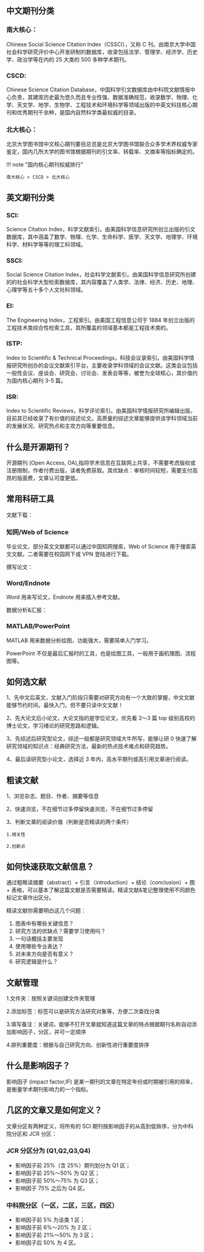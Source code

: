 ## 中文期刊分类

### 南大核心：

Chinese Social Science Citation Index（CSSCI），又称 C 刊。由南京大学中国社会科学研究评价中心开发研制的数据库，收录包括法学、管理学、经济学、历史学、政治学等在内的 25 大类的 500 多种学术期刊。

### CSCD:

Chinese Science Citation Database，中国科学引文数据库由中科院文献情报中心负责，其建库历史最为悠久而且专业性强、数据准确规范，收录数学、物理、化学、天文学、地学、生物学、工程技术和环境科学等领域出版的中英文科技核心期刊和优秀期刊千余种，是国内自然科学类最权威的目录。

### 北大核心：

北京大学图书馆中文核心期刊要目总览是北京大学图书馆联合众多学术界权威专家鉴定，国内几所大学的图书馆根据期刊的引文率、转载率、文摘率等指标确定的。

!!! note "国内核心期刊权威排行"

    南大核心 > CSCD > 北大核心

## 英文期刊分类

### SCI:

Science Citation Index，科学文献索引。由美国科学信息研究所创立出版的引文数据库，其中涵盖了数学、物理、化学、生命科学、医学、天文学、地理学、环境科学、材料学等等的理工科领域。

### SSCI:

Social Science Citation Index，社会科学文献索引。由美国科学信息研究所创建的的社会科学大型检索数据库，其内容覆盖了人类学、法律、经济、历史、地理、心理学等五十多个人文社科领域。

### EI:

The Engineering Index，工程索引。由美国工程信息公司于 1884 年创立出版的工程技术类综合性检索工具，其所覆盖的领域基本都是工程技术类的。

### ISTP:

Index to Scientific & Technical Proceedings，科技会议录索引。由美国科学情报研究所创办的会议文献索引平台，主要收录学科领域的会议文献。这类会议包括一般性会议、座谈会、研究会、讨论会、发表会等等，被誉为全球核心，其价值约为国内核心期刊 3-5 篇。

### ISR:

Index to Scientific Reviews，科学评论索引。由美国科学情报研究所编辑出版，目前其已经收录了有价值的综述论文。高质量的综述文章能够提供该学科领域当前的发展状况、研究热点和主攻方向等重要信息。

## 什么是开源期刊？

开源期刊 (Open Access, OA),指将学术信息在互联网上共享，不需要考虑版权或注册限制，作者付费出版，读者免费获取。其优缺点：审核时间较短，需要支付高昂的版面费，文章认可度更低。

## 常用科研工具

文献下载：

### 知网/Web of Science

毕业论文、部分英文文献都可以通过中国知网搜索，Web of Science 用于搜索英文文献。二者需要在校园网下或 VPN 登陆进行下载。

撰写论文：

### Word/Endnote

Word 用来写论文，Endnote 用来插入参考文献。

数据分析&汇报：

### MATLAB/PowerPoint

MATLAB 用来数据分析绘图，功能强大，需要简单入门学习。

PowerPoint 不仅是最后汇报时的工具，也是绘图工具，一般用于画机理图、流程图等。

## 如何选文献

1、先中文后英文，文献入门阶段只需要对研究方向有一个大致的掌握，中文文献能够节约时间，最快入门，但不要只读中文文献！

2、先大论文后小论文，大论文指的是学位论文，优先看 2～3 篇 top 级别高校的博士论文，学习绪论的研究思路和逻辑。

3、先综述后研究型论文，综述一般都是研究领域大牛所写，能够让研 0 快速了解研究领域的知识点：经典研究方法，最新的热点技术难点和研究趋势。

4、最后读研究型小论文，选择近 3 年内，高水平期刊或高引用文章进行阅读。

## 粗读文献

1、浏览杂志、题目、作者、摘要等信息

2、快速浏览，不在细节过多停留快速浏览，不在细节过多停留

3、判断文章的阅读价值（判断是否精读的两个条件）

    1.相关性

    2.创新点

## 如何快速获取文献信息？

通过粗略读摘要（abstract）+ 引言（introduction）+ 结论（conclusion）+ 图 + 表格，可以基本了解这篇文献是否需要精读。精读文献&笔记整理使用不同颜色标记文章作出区分。

精读文献你需要明白这几个问题：

1. 图表中有哪些关键信息？
2. 研究方法的优缺点？需要学习使用吗？
3. 一句话概括主要发现
4. 使用哪些专业表达？
5. 对未来方向是否有意义？
6. 研究逻辑是什么？

## 文献管理

1.文件夹：按照关键词创建文件夹管理

2.添加标签：标签可以是研究方法研究对象等，方便二次查找分类

3.填写备注：关键词，能够不打开文章就知道这篇文章的特点根据期刊名称自动添加影响因子，分区，并可一定顺序

4.排列重要度：根据与自己研究方向、创新性进行重要度排序

## 什么是影响因子？

影响因子 (impact factor,IF) 是某一期刊的文章在特定年份或时期被引用的频率，是衡量学术期刊影响力的一个指标。

## 几区的文章又是如何定义？

文章分区有两种定义，将所有的 SCI 期刊按影响因子的从高到低排序，分为中科院分区和 JCR 分区：

### JCR 分区分为 (Q1,Q2,Q3,Q4)

- 影响因子前 25%（含 25%）期刊划分为 Q1 区；
- 影响因子前 25%～50% 为 Q2 区；
- 影响因子前 50%～75% 为 Q3 区；
- 影响因子 75% 之后为 Q4 区。

### 中科院分区（一区，二区，三区，四区）

- 影响因子前 5% 为该类 1 区；
- 影响因子前 6%～20% 为 2 区；
- 影响因子前 21%～50% 为 3 区；
- 影响因子后 50% 为 4 区。
